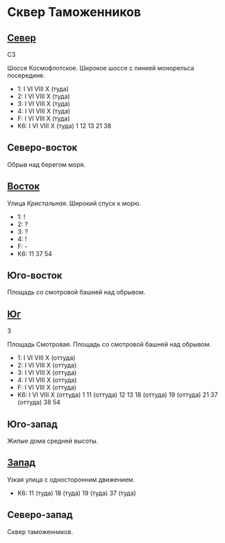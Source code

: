 # Сквер Таможенников

## [Север](./590040.md)

СЗ

Шоссе Космофлотское.
Широкое шоссе с линией монорельса посередине.

* 1:    I   VI  VIII    X (туда)
* 2:    I   VI  VIII    X (туда)
* 3:    I   VI  VIII    X (туда)
* 4:    I   VI  VIII    X (туда)
* F:    I   VI  VIII    X (туда)
* K6:   I   VI  VIII    X (туда)
        1   12  13  21  38

## Северо-восток

Обрыв над берегом моря.

## [Восток](./600045.md)

Улица *Кристальная*.
Широкий спуск к морю.

* 1:    !
* 2:    ?
* 3:    ?
* 4:    !
* F:    -
* K6:   11  37  54

## Юго-восток

Площадь со смотровой башней над обрывом.

## [Юг](./590050.md)

З

Площадь Смотровая.
Площадь со смотровой башней над обрывом.

* 1:    I   VI  VIII    X (оттуда)
* 2:    I   VI  VIII    X (оттуда)
* 3:    I   VI  VIII    X (оттуда)
* 4:    I   VI  VIII    X (оттуда)
* F:    I   VI  VIII    X (оттуда)
* K6:   I   VI  VIII    X (оттуда)
        1   11 (оттуда) 12  13  18 (оттуда) 19 (оттуда) 21  37 (оттуда)  38  54

## Юго-запад

Жилые дома средней высоты.

## [Запад](./585050.md)

Узкая улица с односторонним движением.

* K6:   11 (туда)   18 (туда)   19 (туда)   37 (туда)

## Северо-запад

Сквер таможенников.
